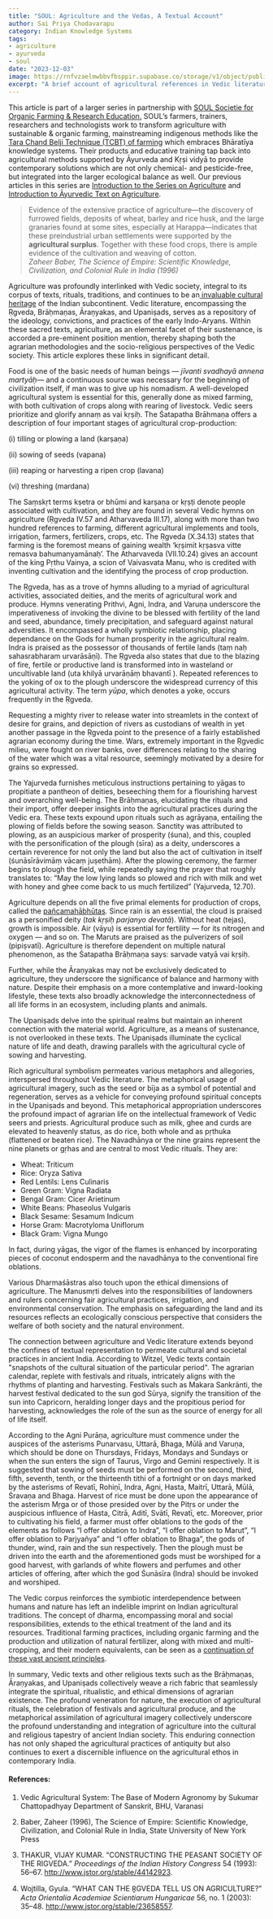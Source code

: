 ```yaml
---
title: "SOUL: Agriculture and the Vedas, A Textual Account"
author: Sai Priya Chodavarapu
category: Indian Knowledge Systems
tags: 
- agriculture
- ayurveda
- soul
date: "2023-12-03"
image: https://rnfvzaelmwbbvfbsppir.supabase.co/storage/v1/object/public/brhatwebsite/05dhiti/soulagriculture3.webp
excerpt: "A brief account of agricultural references in Vedic literature, be it to methods, processes, the doers, or the products. Vedic society was profoundly agrarian, which sacralised various aspects of agriculture in its corpus of texts."
---
```

This article is part of a larger series in partnership with [SOUL Societie for Organic Farming & Research Education.](https://esoullyf.in/en) SOUL’s farmers, trainers, researchers and technologists work to transform agriculture with sustainable & organic farming, mainstreaming indigenous methods like the [Tara Chand Belji Technique (TCBT) of farming](https://esoullyf.in/pages/tcbt-%E0%A4%AA%E0%A4%82%E0%A4%9A%E0%A4%AE%E0%A4%B9%E0%A4%BE%E0%A4%AD%E0%A5%82%E0%A4%A4-%E0%A4%8F%E0%A4%B5%E0%A4%82-%E0%A4%95%E0%A5%83%E0%A4%B7%E0%A4%BF-%E0%A4%AB%E0%A5%89%E0%A4%B0%E0%A5%8D%E0%A4%AE%E0%A5%82%E0%A4%B2%E0%A5%87) which embraces Bhāratīya knowledge systems. Their products and educative training tap back into agricultural methods supported by Āyurveda and Kṛṣi vidyā to provide contemporary solutions which are not only chemical- and pesticide-free, but integrated into the larger ecological balance as well. Our previous articles in this series are [Introduction to the Series on Agriculture](https://www.brhat.in/dhiti/soulagriculture) and [Introduction to Āyurvedic Text on Agriculture](https://www.brhat.in/dhiti/soulagriculture2).

>Evidence of the extensive practice of agriculture—the discovery of furrowed fields, deposits of wheat, barley and rice husk, and the large granaries found at some sites, especially at Harappa—indicates that these preindustrial urban settlements were supported by the **agricultural surplus**. Together with these food crops, there is ample evidence of the cultivation and weaving of cotton.  
<cite>Zaheer Baber, The Science of Empire: Scientific Knowledge, Civilization, and Colonial Rule in India (1996)</cite>

Agriculture was profoundly interlinked with Vedic society, integral to its corpus of texts, rituals, traditions, and continues to be an[ invaluable cultural heritage](https://esoullyf.in/products/agnihotra-krishi-kranti-book) of the Indian subcontinent. Vedic literature, encompassing the Ṛgveda, Brāḥmaṇas, Āraṇyakas, and Upaniṣads, serves as a repository of the ideology, convictions, and practices of the early Indo-Aryans. Within these sacred texts, agriculture, as an elemental facet of their sustenance, is accorded a pre-eminent position mention, thereby shaping both the agrarian methodologies and the socio-religious perspectives of the Vedic society. This article explores these links in significant detail.

Food is one of the basic needs of human beings — _jīvanti svadhayā annena martyāḥ_— and a continuous source was necessary for the beginning of civilization itself, if man was to give up his nomadism. A well-developed agricultural system is essential for this, generally done as mixed farming, with both cultivation of crops along with rearing of livestock. Vedic seers prioritize and glorify annaṃ as vai kṛṣiḥ. The Śatapatha Brāhmaṇa offers a description of four important stages of agricultural crop-production: 

(i) tilling or plowing a land (karṣaṇa) 

(ii) sowing of seeds (vapana) 

(iii) reaping or harvesting a ripen crop (lavana) 

(vi) threshing (mardana) 

The Saṃskṛt terms kṣetra or bhūmi and karṣaṇa or kṛṣṭi denote people associated with cultivation, and they are found in several Vedic hymns on agriculture (Ṛgveda IV.57 and Atharvaveda III.17), along with more than two hundred references to farming, different agricultural implements and tools, irrigation, farmers, fertilizers, crops, etc. The Ṛgveda (X.34.13) states that farming is the foremost means of gaining wealth ‘kṛṣimit kṛṣasva vitte remasva bahumanyamānaḥ’. The Atharvaveda (VII.10.24) gives an account of the king Pṛthu Vainya, a scion of Vaivasvata Manu, who is credited with inventing cultivation and the identifying the process of crop production.

The Ṛgveda, has as a trove of hymns alluding to a myriad of agricultural activities, associated deities, and the merits of agricultural work and produce. Hymns venerating Prithvi, Agni, Indra, and Varuṇa underscore the imperativeness of invoking the divine to be blessed with fertility of the land and seed, abundance, timely precipitation, and safeguard against natural adversities. It encompassed a wholly symbiotic relationship, placing dependance on the Gods for human prosperity in the agricultural realm. Indra is praised as the possessor of thousands of fertile lands (taṃ naḥ sahasrabharam urvarāsāṇī). The Ṛgveda also states that due to the blazing of fire, fertile or productive land is transformed into in wasteland or uncultivable land (uta khilyā urvarāṇāṃ bhavantī ). Repeated references to the yoking of ox to the plough underscore the widespread currency of this agricultural activity. The term _yūpa_, which denotes a yoke, occurs frequently in the Ṛgveda.

Requesting a mighty river to release water into streamlets in the context of desire for grains, and depiction of rivers as custodians of wealth in yet another passage in the Ṛgveda point to the presence of a fairly established agrarian economy during the time. Wars, extremely important in the Ṛgvedic milieu, were fought on river banks, over differences relating to the sharing of the water which was a vital resource, seemingly motivated by a desire for grains so expressed.

The Yajurveda furnishes meticulous instructions pertaining to yāgas to propitiate a pantheon of deities, beseeching them for a flourishing harvest and overarching well-being. The Brāḥmaṇas, elucidating the rituals and their import, offer deeper insights into the agricultural practices during the Vedic era. These texts expound upon rituals such as agrāyaṇa, entailing the plowing of fields before the sowing season. Sanctity was attributed to plowing, as an auspicious marker of prosperity (śuna), and this, coupled with the personification of the plough (sīra) as a deity, underscores a certain reverence for not only the land but also the act of cultivation in itself (śunāsīrāvimāṃ vācaṃ juṣethām). After the plowing ceremony, the farmer begins to plough the field, while repeatedly saying the prayer that roughly translates to: “May the low lying lands so plowed and rich with milk and wet with honey and ghee come back to us much fertilized” (Yajurveda, 12.70).

Agriculture depends on all the five primal elements for production of crops, called the [pañcamahābhūtas](https://esoullyf.in/products/tcbt-panchmahabhoot-krishi-book). Since rain is an essential, the cloud is praised as a personified deity (_tak kṛṣiḥ parjanyo devatā_). Without heat (tejas), growth is impossible. Air (vāyu) is essential for fertility — for its nitrogen and oxygen — and so on. The Maruts are praised as the pulverizers of soil (pipiṣvatī). Agriculture is therefore dependent on multiple natural phenomenon, as the Śatapatha Brāḥmaṇa says: sarvade vatyā vai kṛṣiḥ.

Further, while the Āraṇyakas may not be exclusively dedicated to agriculture, they underscore the significance of balance and harmony with nature. Despite their emphasis on a more contemplative and inward-looking lifestyle, these texts also broadly acknowledge the interconnectedness of all life forms in an ecosystem, including plants and animals.

The Upaniṣads delve into the spiritual realms but maintain an inherent connection with the material world. Agriculture, as a means of sustenance, is not overlooked in these texts. The Upaniṣads illuminate the cyclical nature of life and death, drawing parallels with the agricultural cycle of sowing and harvesting. 

Rich agricultural symbolism permeates various metaphors and allegories, interspersed throughout Vedic literature. The metaphorical usage of agricultural imagery, such as the seed or bīja as a symbol of potential and regeneration, serves as a vehicle for conveying profound spiritual concepts in the Upaniṣads and beyond. This metaphorical appropriation underscores the profound impact of agrarian life on the intellectual framework of Vedic seers and priests. Agricultural produce such as milk, ghee and curds are elevated to heavenly status, as do rice, both whole and as pṛthuka (flattened or beaten rice). The Navadhānya or the nine grains represent the nine planets or gṛhas and are central to most Vedic rituals. They are: 

* Wheat: Triticum  
* Rice: Oryza Sativa 
* Red Lentils: Lens Culinaris
* Green Gram: Vigna Radiata 
* Bengal Gram:  Cicer Arietinum
* White Beans: Phaseolus Vulgaris
* Black Sesame: Sesamum Indicum
* Horse Gram: Macrotyloma Uniflorum
* Black Gram: Vigna Mungo 

In fact, during yāgas, the vigor of the flames is enhanced by incorporating pieces of coconut endosperm and the navadhānya to the conventional fire oblations.

Various Dharmaśāstras also touch upon the ethical dimensions of agriculture. The Manusmṛti delves into the responsibilities of landowners and rulers concerning fair agricultural practices, irrigation, and environmental conservation. The emphasis on safeguarding the land and its resources reflects an ecologically conscious perspective that considers the welfare of both society and the natural environment.

The connection between agriculture and Vedic literature extends beyond the confines of textual representation to permeate cultural and societal practices in ancient India. According to Witzel, Vedic texts contain "snapshots of the cultural situation of the particular period". The agrarian calendar, replete with festivals and rituals, intricately aligns with the rhythms of planting and harvesting. Festivals such as Makara Sankrānti, the harvest festival dedicated to the sun god Sūrya, signify the transition of the sun into Capricorn, heralding longer days and the propitious period for harvesting, acknowledges the role of the sun as the source of energy for all of life itself.

According to the Agni Purāṇa, agriculture must commence under the auspices of the asterisms Punarvasu, Uttarā, Bhaga, Mūlā and Varuṇa, which should be done on Thursdays, Fridays, Mondays and Sundays or when the sun enters the sign of Taurus, Virgo and Gemini respectively. It is suggested that sowing of seeds must be performed on the second, third, fifth, seventh, tenth, or the thirteenth tithi of a fortnight or on days marked by the asterisms of Revatῑ, Rohiṇῑ, Indra, Agni, Hasta, Maitrῑ, Uttarā, Mūlā, Śravaṇa and Bhaga. Harvest of rice must be done upon the appearance of the asterism Mṛga or of those presided over by the Pitṛs or under the auspicious influence of Hasta, Citrā, Aditī, Svātῑ, Revatῑ, etc. Moreover, prior to cultivating his field, a farmer must offer oblations to the gods of the elements as follows “I offer oblation to Indra”, “I offer oblation to Marut”, “I offer oblation to Parjyañya” and “I offer oblation to Bhaga”, the gods of thunder, wind, rain and the sun respectively. Then the plough must be driven into the earth and the aforementioned gods must be worshiped for a good harvest, with garlands of white flowers and perfumes and other articles of offering, after which the god Śunāsῑra (Indra) should be invoked and worshiped.

The Vedic corpus reinforces the symbiotic interdependence between humans and nature has left an indelible imprint on Indian agricultural traditions. The concept of dharma, encompassing moral and social responsibilities, extends to the ethical treatment of the land and its resources. Traditional farming practices, including organic farming and the production and utilization of natural fertilizer, along with mixed and multi-cropping, and their modern equivalents, can be seen as a [continuation of these vast ancient principles](https://esoullyf.in/collections/biofertilizers-1).

In summary, Vedic texts and other religious texts such as the Brāḥmaṇas, Āraṇyakas, and Upaniṣads collectively weave a rich fabric that seamlessly integrate the spiritual, ritualistic, and ethical dimensions of agrarian existence. The profound veneration for nature, the execution of agricultural rituals, the celebration of festivals and agricultural produce, and the metaphorical assimilation of agricultural imagery collectively underscore the profound understanding and integration of agriculture into the cultural and religious tapestry of ancient Indian society. This enduring connection has not only shaped the agricultural practices of antiquity but also continues to exert a discernible influence on the agricultural ethos in contemporary India.

#### References:

1. Vedic Agricultural System: The Base of Modern Agronomy by Sukumar Chattopadhyay Department of Sanskrit, BHU, Varanasi

2. Baber, Zaheer (1996), The Science of Empire: Scientific Knowledge, Civilization, and Colonial Rule in India, State University of New York Press

3. THAKUR, VIJAY KUMAR. “CONSTRUCTING THE PEASANT SOCIETY OF THE RIGVEDA.” _Proceedings of the Indian History Congress_ 54 (1993): 56–67. http://www.jstor.org/stable/44142923.

4. Wojtilla, Gyula. “WHAT CAN THE R̥GVEDA TELL US ON AGRICULTURE?” _Acta Orientalia Academiae Scientiarum Hungaricae_ 56, no. 1 (2003): 35–48. http://www.jstor.org/stable/23658557.
